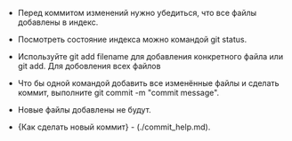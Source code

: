* Перед коммитом изменений нужно убедиться, что все файлы добавлены в индекс.


* Посмотреть состояние индекса можно командой git status.


* Используйте git add filename для добавления конкретного файла или git add. Для добовления всех файлов


* Что бы одной командой добавить все изменённые файлы и сделать коммит, выполните git commit -m "commit message".


* Новые файлы добавлены не будут.


- {Как сделать новый коммит} - (./commit_help.md).

